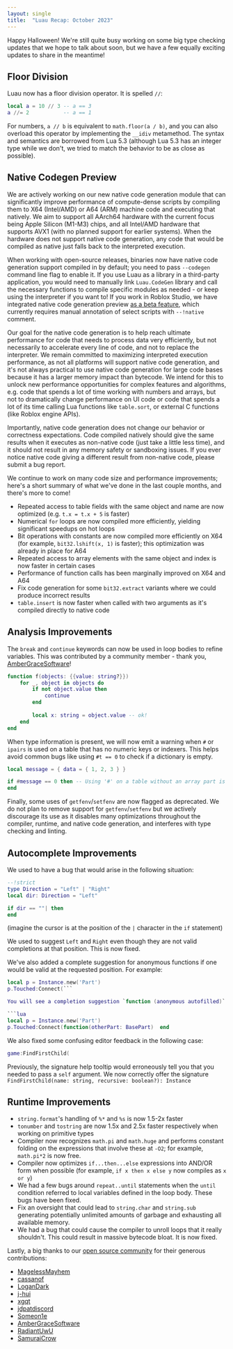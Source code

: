 ```yaml
---
layout: single
title:  "Luau Recap: October 2023"
---
```


Happy Halloween! We're still quite busy working on some big type checking updates that we hope to talk about soon, but we have a few equally exciting updates to share in the meantime!

## Floor Division

Luau now has a floor division operator.  It is spelled `//`:

```lua
local a = 10 // 3 -- a == 3
a //= 2           -- a == 1
```

For numbers, `a // b` is equivalent to `math.floor(a / b)`, and you can also overload this operator by implementing the `__idiv` metamethod. The syntax and semantics are borrowed from Lua 5.3 (although Lua 5.3 has an integer type while we don't, we tried to match the behavior to be as close as possible).

## Native Codegen Preview

We are actively working on our new native code generation module that can significantly improve performance of compute-dense scripts by compiling them to X64 (Intel/AMD) or A64 (ARM) machine code and executing that natively. We aim to support all AArch64 hardware with the current focus being Apple Silicon (M1-M3) chips, and all Intel/AMD hardware that supports AVX1 (with no planned support for earlier systems). When the hardware does not support native code generation, any code that would be compiled as native just falls back to the interpreted execution.

When working with open-source releases, binaries now have native code generation support compiled in by default; you need to pass `--codegen` command line flag to enable it. If you use Luau as a library in a third-party application, you would need to manually link `Luau.CodeGen` library and call the necessary functions to compile specific modules as needed - or keep using the interpreter if you want to! If you work in Roblox Studio, we have integrated native code generation preview [as a beta feature](https://devforum.roblox.com/t/luau-native-code-generation-preview-studio-beta/2572587), which currently requires manual annotation of select scripts with `--!native` comment.

Our goal for the native code generation is to help reach ultimate performance for code that needs to process data very efficiently, but not necessarily to accelerate every line of code, and not to replace the interpreter. We remain committed to maximizing interpreted execution performance, as not all platforms will support native code generation, and it's not always practical to use native code generation for large code bases because it has a larger memory impact than bytecode. We intend for this to unlock new performance opportunities for complex features and algorithms, e.g. code that spends a lot of time working with numbers and arrays, but not to dramatically change performance on UI code or code that spends a lot of its time calling Lua functions like `table.sort`, or external C functions (like Roblox engine APIs).

Importantly, native code generation does not change our behavior or correctness expectations. Code compiled natively should give the same results when it executes as non-native code (just take a little less time), and it should not result in any memory safety or sandboxing issues. If you ever notice native code giving a different result from non-native code, please submit a bug report.

We continue to work on many code size and performance improvements; here's a short summary of what we've done in the last couple months, and there's more to come!

- Repeated access to table fields with the same object and name are now optimized (e.g. `t.x = t.x + 5` is faster)
- Numerical `for` loops are now compiled more efficiently, yielding significant speedups on hot loops
- Bit operations with constants are now compiled more efficiently on X64 (for example, `bit32.lshift(x, 1)` is faster); this optimization was already in place for A64
- Repeated access to array elements with the same object and index is now faster in certain cases
- Performance of function calls has been marginally improved on X64 and A64
- Fix code generation for some `bit32.extract` variants where we could produce incorrect results
- `table.insert` is now faster when called with two arguments as it's compiled directly to native code

## Analysis Improvements

The `break` and `continue` keywords can now be used in loop bodies to refine variables. This was contributed by a community member - thank you, [AmberGraceSoftware](https://github.com/AmberGraceSoftware)!

```lua
function f(objects: {{value: string?}})
    for _, object in objects do
        if not object.value then
            continue
        end
        
        local x: string = object.value -- ok!
    end
end
```

When type information is present, we will now emit a warning when `#` or `ipairs` is used on a table that has no numeric keys or indexers. This helps avoid common bugs like using `#t == 0` to check if a dictionary is empty.

```lua
local message = { data = { 1, 2, 3 } }

if #message == 0 then -- Using '#' on a table without an array part is likely a bug
end 
```

Finally, some uses of `getfenv`/`setfenv` are now flagged as deprecated. We do not plan to remove support for `getfenv`/`setfenv` but we actively discourage its use as it disables many optimizations throughout the compiler, runtime, and native code generation, and interferes with type checking and linting.

## Autocomplete Improvements

We used to have a bug that would arise in the following situation:

```lua
--!strict
type Direction = "Left" | "Right"
local dir: Direction = "Left"

if dir == ""| then
end
```

(imagine the cursor is at the position of the `|` character in the `if` statement)

We used to suggest `Left` and `Right` even though they are not valid completions at that position.  This is now fixed.

We've also added a complete suggestion for anonymous functions if one would be valid at the requested position.  For example:

```lua
local p = Instance.new('Part')
p.Touched:Connect(```

You will see a completion suggestion `function (anonymous autofilled)`.  Selecting that will cause the following to be inserted into your code:

```lua
local p = Instance.new('Part')
p.Touched:Connect(function(otherPart: BasePart)  end
```

We also fixed some confusing editor feedback in the following case:

```lua
game:FindFirstChild(
```

Previously, the signature help tooltip would erroneously tell you that you needed to pass a `self` argument.  We now correctly offer the signature `FindFirstChild(name: string, recursive: boolean?): Instance`

## Runtime Improvements

* `string.format`'s handling of `%*` and `%s` is now 1.5-2x faster
* `tonumber` and `tostring` are now 1.5x and 2.5x faster respectively when working on primitive types
* Compiler now recognizes `math.pi` and `math.huge` and performs constant folding on the expressions that involve these at `-O2`; for example, `math.pi*2` is now free.
* Compiler now optimizes `if...then...else` expressions into AND/OR form when possible (for example, `if x then x else y` now compiles as `x or y`)
* We had a few bugs around `repeat..until` statements when the `until` condition referred to local variables defined in the loop body. These bugs have been fixed.
* Fix an oversight that could lead to `string.char` and `string.sub` generating potentially unlimited amounts of garbage and exhausting all available memory.
* We had a bug that could cause the compiler to unroll loops that it really shouldn't.  This could result in massive bytecode bloat.  It is now fixed.

Lastly, a big thanks to our [open source community](https://github.com/luau-lang/luau) for their generous contributions:

* [MagelessMayhem](https://github.com/MagelessMayhem)
* [cassanof](https://github.com/cassanof)
* [LoganDark](https://github.com/LoganDark)
* [j-hui](https://github.com/j-hui)
* [xgqt](https://github.com/xgqt)
* [jdpatdiscord](https://github.com/jdpatdiscord)
* [Someon1e](https://github.com/Someon1e)
* [AmberGraceSoftware](https://github.com/AmberGraceSoftware)
* [RadiantUwU](https://github.com/RadiantUwU)
* [SamuraiCrow](https://github.com/SamuraiCrow)
